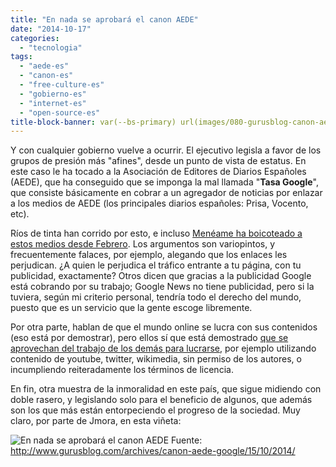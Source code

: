 ```yaml
---
title: "En nada se aprobará el canon AEDE"
date: "2014-10-17"
categories: 
  - "tecnologia"
tags: 
  - "aede-es"
  - "canon-es"
  - "free-culture-es"
  - "gobierno-es"
  - "internet-es"
  - "open-source-es"
title-block-banner: var(--bs-primary) url(images/080-gurusblog-canon-aede.jpg) 50% 50% 
---
```


Y con cualquier gobierno vuelve a ocurrir. El ejecutivo legisla a favor de los grupos de presión más "afines", desde un punto de vista de estatus. En este caso le ha tocado a la Asociación de Editores de Diarios Españoles (AEDE), que ha conseguido que se imponga la mal llamada "**Tasa Google**", que consiste básicamente en cobrar a un agregador de noticias por enlazar a los medios de AEDE (los principales diarios españoles: Prisa, Vocento, etc).

Ríos de tinta han corrido por esto, e incluso [Menéame ha boicoteado a estos medios desde Febrero](http://blog.meneame.net/2014/02/27/efectos-del-boicot-de-usuarios-a-sitios-de-aede/). Los argumentos son variopintos, y frecuentemente falaces, por ejemplo, alegando que los enlaces les perjudican. ¿A quien le perjudica el tráfico entrante a tu página, con tu publicidad, exactamente? Otros dicen que gracias a la publicidad Google está cobrando por su trabajo; Google News no tiene publicidad, pero si la tuviera, según mi criterio personal, tendría todo el derecho del mundo, puesto que es un servicio que la gente escoge libremente.

Por otra parte, hablan de que el mundo online se lucra con sus contenidos (eso está por demostrar), pero ellos sí que está demostrado [que se aprovechan del trabajo de los demás para lucrarse](https://storify.com/gallir/chollo), por ejemplo utilizando contenido de youtube, twitter, wikimedia, sin permiso de los autores, o incumpliendo reiteradamente los términos de licencia.

En fin, otra muestra de la inmoralidad en este país, que sigue midiendo con doble rasero, y legislando solo para el beneficio de algunos, que además son los que más están entorpeciendo el progreso de la sociedad. Muy claro, por parte de Jmora, en esta viñeta:

![En nada se aprobará el canon AEDE](images/080-gurusblog-canon-aede.jpg) Fuente: http://www.gurusblog.com/archives/canon-aede-google/15/10/2014/
